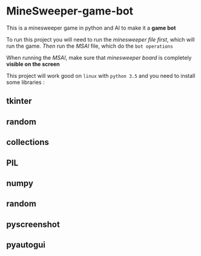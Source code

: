 # MineSweeper-game-bot
This is a minesweeper game in python and AI to make it a **game bot**


To run this project you will need to run the *minesweeper file first*, which will run the game. *Then* run the *MSAI* file, which do the `bot operations`

When running the *MSAI*, make sure that *minesweeper board* is completely **visible on the screen**

This project will work good on `linux` with `python 3.5` and you need to install some libraries :

tkinter
-
random
-
collections
-
PIL
-
numpy
-
random
-
pyscreenshot
-
pyautogui
-
